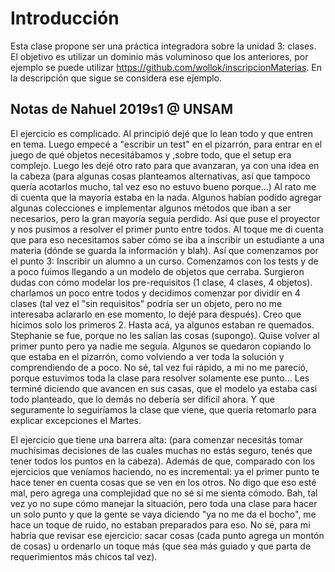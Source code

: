 # Introducción
Esta clase propone ser una práctica integradora sobre la unidad 3: clases.
El objetivo es utilizar un dominio más voluminoso que los anteriores, 
por ejemplo se puede utilizar https://github.com/wollok/inscripcionMaterias.
En la descripción que sigue se considera ese ejemplo.

## Notas de Nahuel 2019s1 @ UNSAM
El ejercicio es complicado. Al principió dejé que lo lean todo y que entren en tema. Luego empecé a "escribir un test" en el pizarrón, para entrar en el juego de qué objetos necesitábamos y ,sobre todo, que el setup era complejo.
Luego les dejé otro rato para que avanzaran, ya con una idea en la cabeza (para algunas cosas planteamos alternativas, así que tampoco quería acotarlos mucho, tal vez eso no estuvo bueno porque...)
Al rato me di cuenta que la mayoría estaba en la nada. Algunos habían podido agregar algunas colecciones e implementar algunos métodos que iban a ser necesarios, pero la gran mayoría seguía perdido. Así que puse el proyector y nos pusimos a resolver el primer punto entre todos.
Al toque me di cuenta que para eso necesitamos saber cómo se iba a inscribir un estudiante a una materia (dónde se guarda la información y blah). Así que comenzamos por el punto 3: Inscribir un alumno a un curso.
Comenzamos con los tests y de a poco fuimos llegando a un modelo de objetos que cerraba. Surgieron dudas con cómo modelar los pre-requisitos (1 clase, 4 clases, 4 objetos). charlamos un poco entre todos y decidimos comenzar por dividir en 4 clases (tal vez el "sin requisitos" podría ser un objeto, pero no me interesaba aclararlo en ese momento, lo dejé para después). Creo que hicimos solo los primeros 2.
Hasta acá, ya algunos estaban re quemados. Stephanie se fue, porque no les salían las cosas (supongo). Quise volver al primer punto pero ya nadie me seguía. Algunos se quedaron copiando lo que estaba en el pizarrón, como volviendo a ver toda la solución y comprendiendo de a poco. No sé, tal vez fui rápido, a mi no me pareció, porque estuvimos toda la clase para resolver solamente ese punto...
Les terminé diciendo que avancen en sus casas, que el modelo ya estaba casi todo planteado, que lo demás no debería ser difícil ahora. Y que seguramente lo seguiríamos la clase que viene, que quería retomarlo para explicar excepciones el Martes.

El ejercicio que tiene una barrera alta: (para comenzar necesitás tomar muchísimas decisiones de las cuales muchas no estás seguro, tenés que tener todos los puntos en la cabeza). Además de que, comparado con los ejercicios que veníamos haciendo, no es incremental: ya el primer punto te hace tener en cuenta cosas que se ven en los otros. No digo que eso esté mal, pero agrega una complejidad que no sé si me sienta cómodo. Bah, tal vez yo no supe cómo manejar la situación, pero toda una clase para hacer un solo punto y que la gente se vaya diciendo "ya no me da el bocho", me hace un toque de ruido, no estaban preparados para eso.
No sé, para mi habría que revisar ese ejercicio: sacar cosas (cada punto agrega un montón de cosas) u ordenarlo un toque más (que sea más guiado y que parta de requerimientos más chicos tal vez).

